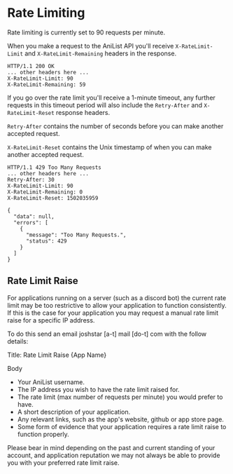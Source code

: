 # Rate Limiting

Rate limiting is currently set to 90 requests per minute.

When you make a request to the AniList API you'll receive `X-RateLimit-Limit` and `X-RateLimit-Remaining` headers in the response.

```text
HTTP/1.1 200 OK
... other headers here ...
X-RateLimit-Limit: 90
X-RateLimit-Remaining: 59
```

If you go over the rate limit you'll receive a 1-minute timeout, any further requests in this timeout period will also include the `Retry-After` and `X-RateLimit-Reset` response headers.

`Retry-After` contains the number of seconds before you can make another accepted request.

`X-RateLimit-Reset` contains the Unix timestamp of when you can make another accepted request.

```text
HTTP/1.1 429 Too Many Requests
... other headers here ...
Retry-After: 30
X-RateLimit-Limit: 90
X-RateLimit-Remaining: 0
X-RateLimit-Reset: 1502035959
```

```text
{
  "data": null,
  "errors": [
    {
      "message": "Too Many Requests.",
      "status": 429
    }
  ]
}
```

## Rate Limit Raise

For applications running on a server \(such as a discord bot\) the current rate limit may be too restrictive to allow your application to function consistently. If this is the case for your application you may request a manual rate limit raise for a specific IP address.

To do this send an email joshstar \[a-t\] mail \[do-t\] com with the follow details:

Title: Rate Limit Raise {App Name}

Body

* Your AniList username.
* The IP address you wish to have the rate limit raised for.
* The rate limit \(max number of requests per minute\) you would prefer to have.
* A short description of your application.
* Any relevant links, such as the app's website, github or app store page.
* Some form of evidence that your application requires a rate limit raise to function properly.

Please bear in mind depending on the past and current standing of your account, and application reputation we may not always be able to provide you with your preferred rate limit raise.

